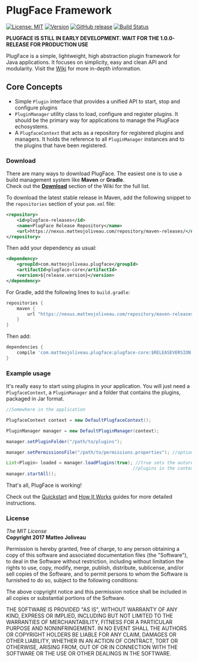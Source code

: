 # PlugFace Framework
[![License: MIT](https://img.shields.io/badge/License-MIT-yellow.svg)](https://opensource.org/licenses/MIT)
[![Version](https://img.shields.io/badge/Snapshot-v0.4.0--SNAPSHOT-green.svg)](https://nexus.matteojoliveau.com/#browse/browse/components:maven-snapshots)
[![GitHub release](https://img.shields.io/badge/Release-v0.3.0-blue.svg)](https://github.com/MatteoJoliveau/PlugFace/releases/latest)
[![Build Status](https://travis-ci.org/MatteoJoliveau/PlugFace.svg?branch=master)](https://travis-ci.org/MatteoJoliveau/PlugFace)

**PLUGFACE IS STILL IN EARLY DEVELOPMENT. WAIT FOR THE 1.0.0-RELEASE FOR PRODUCTION USE** 

PlugFace is a simple, lightweight, high abstraction plugin framework for Java applications. It focuses on simplicity, easy and clean API and modularity. Visit the [Wiki](https://github.com/MatteoJoliveau/PlugFace/wiki) for more in-depth information.

## Core Concepts
* Simple `Plugin` interface that provides a unified API to start, stop and configure plugins
* `PluginManager` utility class to load, configure and register plugins. It should be the primary way for applications to manage the PlugFace echosystems.
* A `PlugfaceContext` that acts as a repository for registered plugins and managers. It holds the reference to all `PluginManager` instances and to the plugins that have been registered.

### Download
There are many ways to download PlugFace. The easiest one is to use a build management system like **Maven** or **Gradle**.  
Check out the **[Download](https://github.com/MatteoJoliveau/PlugFace/wiki/Download)** section of the Wiki for the full list.

To download the latest stable release in Maven, add the following snippet to the `repositories` section of your `pom.xml` file:

```xml
<repository>
    <id>plugface-releases</id>
    <name>PlugFace Release Repository</name>
    <url>https://nexus.matteojoliveau.com/repository/maven-releases/</url>
</repository>
```

Then add your dependency as usual:
```xml
<dependency>
    <groupId>com.matteojoliveau.plugface</groupId>
    <artifactId>plugface-core</artifactId>
    <version>${release.version}</version>
</dependency>
```

For Gradle, add the following lines to `build.gradle`:
```gradle
repositories {
    maven {
        url "https://nexus.matteojoliveau.com/repository/maven-releases/"
    }
}
```
Then add:
```gradle
dependencies {
    compile 'com.matteojoliveau.plugface:plugface-core:$RELEASEVERSION'
}
```

### Example usage
It's really easy to start using plugins in your application. You will just need a `PlugfaceContext`, a `PluginManager` and a folder that contains the plugins, packaged in Jar format.

```java
//Somewhere in the application

PlugfaceContext context = new DefaultPlugfaceContext();

PluginManager manager = new DefaultPluginManager(context);

manager.setPluginFolder("/path/to/plugins");

manager.setPermissionsFile("/path/to/permissions.properties"); //optional if your plugins require special permissions

List<Plugin> loaded = manager.loadPlugins(true); //true sets the autoregister fag, automatically inserting the 
                                                //plugins in the context
manager.startAll(); 
```
That's all, PlugFace is working!

Check out the [Quickstart](https://github.com/MatteoJoliveau/PlugFace/wiki/Getting-Started) and [How It Works](https://github.com/MatteoJoliveau/PlugFace/wiki/How-It-Works) guides for more detailed instructions.

### License
*The MIT License*  
**Copyright 2017 Matteo Joliveau**

Permission is hereby granted, free of charge, to any person obtaining a copy of this software and associated documentation files (the "Software"), to deal in the Software without restriction, including without limitation the rights to use, copy, modify, merge, publish, distribute, sublicense, and/or sell copies of the Software, and to permit persons to whom the Software is furnished to do so, subject to the following conditions:

The above copyright notice and this permission notice shall be included in all copies or substantial portions of the Software.

THE SOFTWARE IS PROVIDED "AS IS", WITHOUT WARRANTY OF ANY KIND, EXPRESS OR IMPLIED, INCLUDING BUT NOT LIMITED TO THE WARRANTIES OF MERCHANTABILITY, FITNESS FOR A PARTICULAR PURPOSE AND NONINFRINGEMENT. IN NO EVENT SHALL THE AUTHORS OR COPYRIGHT HOLDERS BE LIABLE FOR ANY CLAIM, DAMAGES OR OTHER LIABILITY, WHETHER IN AN ACTION OF CONTRACT, TORT OR OTHERWISE, ARISING FROM, OUT OF OR IN CONNECTION WITH THE SOFTWARE OR THE USE OR OTHER DEALINGS IN THE SOFTWARE.
